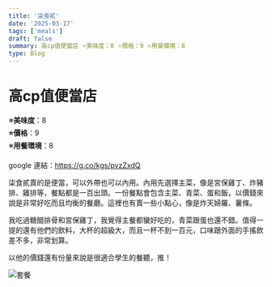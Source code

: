```yaml
---
title: '柒食貳'
date: '2025-03-17'
tags: ['meals']
draft: false
summary: 高cp值便當店 ⭐️美味度：8 ⭐️價格：9 ⭐️用餐環境：8
type: Blog
---
```


# 高cp值便當店

**⭐️美味度**：8  
**⭐️價格**：9  
**⭐️用餐環境**：8

google 連結：https://g.co/kgs/pvzZxdQ

柒食貳賣的是便當，可以外帶也可以內用。內用先選擇主菜，像是宮保雞丁、炸豬排、雞排等，餐點都是一百出頭。一份餐點會包含主菜、青菜、蛋和飯，以價錢來說是非常好吃而且均衡的餐廳。這裡也有賣一些小點心，像是炸天婦羅、薯條。

我吃過糖醋排骨和宮保雞丁，我覺得主餐都蠻好吃的，青菜跟蛋也還不錯。值得一提的還有他們的飲料，大杯的超級大，而且一杯不到一百元，口味跟外面的手搖飲差不多，非常划算。

以他的價錢還有份量來說是很適合學生的餐聽，推！

![套餐](/static/images/meal12.png)
